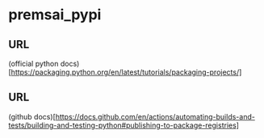 # premsai_pypi

## URL

(official python docs)[https://packaging.python.org/en/latest/tutorials/packaging-projects/]

## URL

(github docs)[https://docs.github.com/en/actions/automating-builds-and-tests/building-and-testing-python#publishing-to-package-registries]
